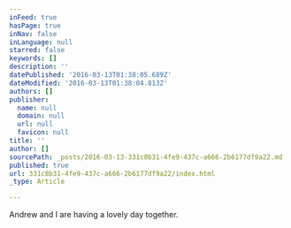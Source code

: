 ```yaml
---
inFeed: true
hasPage: true
inNav: false
inLanguage: null
starred: false
keywords: []
description: ''
datePublished: '2016-03-13T01:38:05.689Z'
dateModified: '2016-03-13T01:38:04.813Z'
authors: []
publisher:
  name: null
  domain: null
  url: null
  favicon: null
title: ''
author: []
sourcePath: _posts/2016-03-13-331c8b31-4fe9-437c-a666-2b6177df9a22.md
published: true
url: 331c8b31-4fe9-437c-a666-2b6177df9a22/index.html
_type: Article

---
```

Andrew and I are having a lovely day together.